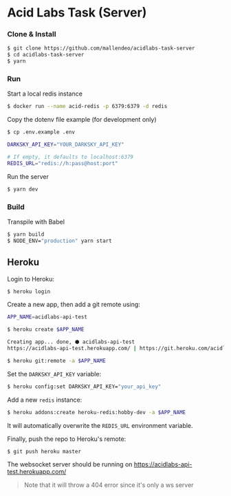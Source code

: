 # Acid Labs Task (Server)

### Clone & Install

```bash
$ git clone https://github.com/mallendeo/acidlabs-task-server
$ cd acidlabs-task-server
$ yarn
```

### Run

Start a local redis instance
```bash
$ docker run --name acid-redis -p 6379:6379 -d redis
```

Copy the dotenv file example (for development only)
```bash
$ cp .env.example .env

DARKSKY_API_KEY="YOUR_DARKSKY_API_KEY"

# If empty, it defaults to localhost:6379
REDIS_URL="redis://h:pass@host:port"
```

Run the server
```bash
$ yarn dev
```

### Build

Transpile with Babel
```bash
$ yarn build
$ NODE_ENV="production" yarn start
```

## Heroku

Login to Heroku:

```bash
$ heroku login
```

Create a new app, then add a git remote using:

```bash
APP_NAME=acidlabs-api-test

$ heroku create $APP_NAME

Creating app... done, ⬢ acidlabs-api-test
https://acidlabs-api-test.herokuapp.com/ | https://git.heroku.com/acidlabs-api-test.git

$ heroku git:remote -a $APP_NAME
```

Set the `DARKSKY_API_KEY` variable:
```bash
$ heroku config:set DARKSKY_API_KEY="your_api_key"
```

Add a new `redis` instance:
```bash
$ heroku addons:create heroku-redis:hobby-dev -a $APP_NAME
```

It will automatically overwrite the `REDIS_URL` environment variable.

Finally, push the repo to Heroku's remote:
```bash
$ git push heroku master
```

The websocket server should be running on https://acidlabs-api-test.herokuapp.com/

> Note that it will throw a 404 error since it's only a ws server
